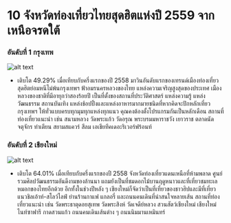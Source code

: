 # 10 จังหวัดท่องเที่ยวไทยสุดฮิตแห่งปี 2559 จากเหนือจรดใต้
### อันดับที่ 1 กรุงเทพ
![alt text](https://content.skyscnr.com/11f7d45143d8986bdc656a94a73e6939/thailand-bangkok-grand-palace-gettyimages-498409754-news.jpg?resize=800px:99999px&quality=75 "Logo Title Text 1")

* เติบโต 49.29% เมื่อเทียบกับครึ่งแรกของปี 2558 มาวินอันดับแรกของเทรนด์เมืองท่องเที่ยวสุดฮิตย่อมหนีไม่พ้นกรุงเทพฯ ฟ้าอมรนครหลวงของไทย แหล่งความเจริญสูงสุดของประเทศ เมืองหลวงของชาติที่มีอายุกว่าสองร้อยปี เป็นที่ตั้งของสถานที่ประวัติศาสตร์ แหล่งความรู้ แหล่งวัฒนธรรม สถานบันเทิง แหล่งช้อปปิ้งและแหล่งอาหารมากมายชนิดที่หากคิดจะปักหลักเที่ยวกรุงเทพฯ ให้ทั่วแบบครบทุกมุมทุกแหล่งทุกแนว คุณคงต้องตั้งโปรแกรมกันเป็นหลักเดือน สถานที่ท่องเที่ยวแนะนำ เช่น สนามหลวง วัดพระแก้ว วัดอรุณ พระบรมมหาราชวัง เยาวราช ตลาดนัดจตุจักร ท่าเตียน สยามสแควร์ สีลม เอเชียทีคเดอะริเวอร์ฟร้อนท์

### อันดับที่ 2 เชียงใหม่
![alt text](https://content.skyscnr.com/7dba7d7770cc9c028af6cfbedb2543fb/thailand-chiang-mai-doi-suthep-gettyimages-485962114-news.jpg?resize=800px:99999px&quality=75 "Logo Title Text 2")

* เติบโต 64.01% เมื่อเทียบกับครึ่งแรกของปี 2558 จังหวัดท่องเที่ยวแดนเหนือที่ห้ามพลาด ศูนย์รวมศิลปวัฒนธรรมอันดีงามของล้านนา แถมยังเป็นที่ชมดอกไม้บานฤดูหนาวและที่เที่ยวชมทะเลหมอกของไทยอีกด้วย อีกทั้งในช่วงปีหลัง ๆ เชียงใหม่ก็จัดว่าเป็นที่เที่ยวของชาวฮิปและมีที่เที่ยวแนวชิลเอ้าท์-สโลว์ไลฟ์ ย่านร้านกาแฟ แกลอรี่ และถนนคนเดินที่น่าสนใจหลายเส้น สถานที่ท่องเที่ยวแนะนำ เช่น วัดพระธาตุดอยสุเทพ วัดพระสิงห์ วัดเจดีย์หลวง สวนสัตว์เชียงใหม่ เชียงใหม่ไนท์ซาฟารี กาดสวนแก้ว ถนนคนเดินเส้นต่าง ๆ ถนนนิมมานเหมินทร์




